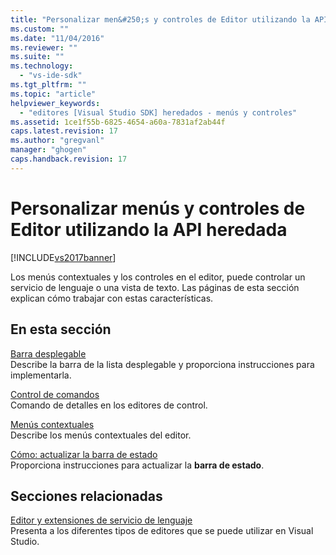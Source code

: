 ```yaml
---
title: "Personalizar men&#250;s y controles de Editor utilizando la API heredada | Microsoft Docs"
ms.custom: ""
ms.date: "11/04/2016"
ms.reviewer: ""
ms.suite: ""
ms.technology: 
  - "vs-ide-sdk"
ms.tgt_pltfrm: ""
ms.topic: "article"
helpviewer_keywords: 
  - "editores [Visual Studio SDK] heredados - menús y controles"
ms.assetid: 1ce1f55b-6825-4654-a60a-7831af2ab44f
caps.latest.revision: 17
ms.author: "gregvanl"
manager: "ghogen"
caps.handback.revision: 17
---
```

# Personalizar men&#250;s y controles de Editor utilizando la API heredada
[!INCLUDE[vs2017banner](../code-quality/includes/vs2017banner.md)]

Los menús contextuales y los controles en el editor, puede controlar un servicio de lenguaje o una vista de texto. Las páginas de esta sección explican cómo trabajar con estas características.  
  
## En esta sección  
 [Barra desplegable](../extensibility/drop-down-bar.md)  
 Describe la barra de la lista desplegable y proporciona instrucciones para implementarla.  
  
 [Control de comandos](../extensibility/command-handling.md)  
 Comando de detalles en los editores de control.  
  
 [Menús contextuales](../extensibility/context-menus.md)  
 Describe los menús contextuales del editor.  
  
 [Cómo: actualizar la barra de estado](../extensibility/how-to-update-the-status-bar.md)  
 Proporciona instrucciones para actualizar la **barra de estado**.  
  
## Secciones relacionadas  
 [Editor y extensiones de servicio de lenguaje](../extensibility/editor-and-language-service-extensions.md)  
 Presenta a los diferentes tipos de editores que se puede utilizar en Visual Studio.